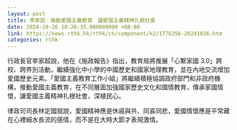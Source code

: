 ```yaml
---
layout: post
title: 李家超︰推動愛國主義教育　讓愛國主義精神扎根社會
date: 2024-10-26 18:26:35.000000000 +08:00
link: https://news.rthk.hk/rthk/ch/component/k2/1776356-20241026.htm
categories: rthk
---
```


行政長官李家超說，他在《施政報告》指出，教育局將推展「心繫家國 3.0」跨校、跨界別活動，繼續強化中小學的中國歷史和國家地理教育，並在內地交流增加愛國歷史元素。「愛國主義教育工作小組」將繼續積極協調政府部門和非政府機構，推動愛國主義教育，在不同層面加強國家歷史文化和國情教育，傳承家國情懷，讓愛國主義精神扎根社會，深植民心。

律政司司長林定國就說，愛國精神應是休戚與共、同喜同悲，愛國情懷應是平常藏在心裡細水長流的感情，而不是在大時大節才表現激情。
